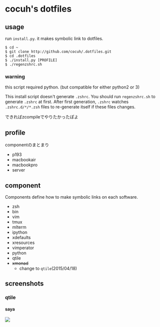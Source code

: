 cocuh's dotfiles
==============

usage
-----

run `install.py`. it makes symbolic link to dotfiles.

```
$ cd ~
$ git clone http://github.com/cocuh/.dotfiles.git
$ cd .dotfiles
$ ./install.py [PROFILE]
$ ./regenzshrc.sh
```

### warning
this script required python. (but compatible for either python2 or 3)


This install script doesn't generate `.zshrc`.
You should run `regenzshrc.sh` to generate `.zshrc` at first.
After first generation, `.zshrc` watches `.zshrc.d/*/*.zsh` files to re-generate itself if these files changes.

できればzcompileでやりたかったぽよ

profile
--------

componentのまとまり

* p193
* macbookair
* macbookpro
* server


component
-------
Components define how to make symbolic links on each software.

* zsh
* bin
* vim
* tmux
* mlterm
* ipython
* xdefaults
* xresources
* vimperator
* python
* qtile
* ~~xmonad~~
  * change to `qtile`(2015/04/18)

screenshots
-----------

### qtile
#### saya
![](https://raw.github.com/wiki/cocuh/.dotfiles/screenshots/qtile.png)
